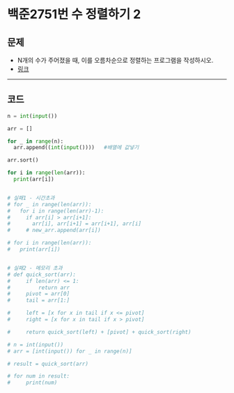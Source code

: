 # 백준2751번 수 정렬하기 2

## 문제

- N개의 수가 주어졌을 때, 이를 오름차순으로 정렬하는 프로그램을 작성하시오.
- [링크](https://www.acmicpc.net/problem/2751)

---

## 코드

```python
n = int(input())

arr = []

for _ in range(n):
  arr.append((int(input())))   #배열에 값넣기

arr.sort()

for i in range(len(arr)):
  print(arr[i])


# 실패1 - 시간초과
# for _ in range(len(arr)):
#   for i in range(len(arr)-1):
#     if arr[i] > arr[i+1]:
#       arr[i], arr[i+1] = arr[i+1], arr[i]
#     # new_arr.append(arr[i])

# for i in range(len(arr)):
#   print(arr[i])


# 실패2 - 메모리 초과
# def quick_sort(arr):
#     if len(arr) <= 1:
#         return arr
#     pivot = arr[0]
#     tail = arr[1:]

#     left = [x for x in tail if x <= pivot]
#     right = [x for x in tail if x > pivot]

#     return quick_sort(left) + [pivot] + quick_sort(right)

# n = int(input())
# arr = [int(input()) for _ in range(n)]

# result = quick_sort(arr)

# for num in result:
#     print(num)
```
